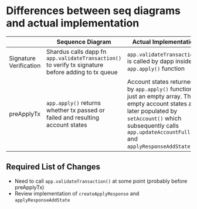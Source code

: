 # Differences between seq diagrams and actual implementation

|                        | Sequence Diagram                                                                                   | Actual Implementation                                                                                                                                                                                                        |
| ---------------------- | -------------------------------------------------------------------------------------------------- | ---------------------------------------------------------------------------------------------------------------------------------------------------------------------------------------------------------------------------- |
| Signature Verification | Shardus calls dapp fn `app.validateTransaction()` to verify tx signature before adding to tx queue | `app.validateTransaction()` is called by dapp inside `app.apply()` function                                                                                                                                                  |
| preApplyTx             | `app.apply()` returns whether tx passed or failed and resulting account states                     | Account states returned by `app.apply()` function is just an empty array. Those empty account states are later populated by `setAccount()` which subsequently calls `app.updateAccountFull()` and `applyResponseAddState()`. |

## Required List of Changes

- Need to call `app.validateTransaction()` at some point (probably before preApplyTx)
- Review implementation of `createApplyResponse` and `applyResponseAddState`
